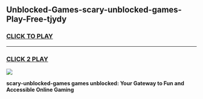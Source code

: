 
## Unblocked-Games-scary-unblocked-games-Play-Free-tjydy
<h3>
<a href="https://premium76.site?title=scary-unblocked-games&ref=15A">CLICK TO PLAY</a></h3>
<hr>

<h3>
<a href="https://premium76.site?title=scary-unblocked-games&ref=15A">CLICK 2 PLAY</a>
  
</h3>

<a href="https://premium76.site?title=scary-unblocked-games&ref=15A"><img src="https://clearcache.store/games.png"></a>


**scary-unblocked-games games unblocked: Your Gateway to Fun and Accessible Online Gaming**
